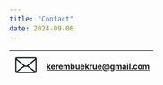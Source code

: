 ```yaml
---
title: "Contact"
date: 2024-09-06
---
```

 
| <img alt="email image" height="45" src="images/email.jpg" width="45"/> | [kerembuekrue@gmail.com](mailto:kerembuekrue@gmail.com) |
|------------------------------------------------------------------------|---------------------------------------------------------|
 